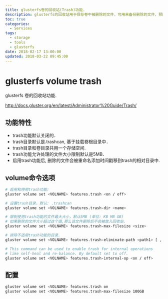 ```yaml
---
title: glusterfs卷的回收站(Trash)功能.
description: glusterfs的回收站用于保存卷中被删除的文件，可用来备份删除的文件，预防误删除操作。
toc: true
categories:
  - Services
tags:
  - storage
  - tools
  - glusterfs
date: 2018-02-17 13:00:00
updated: 2018-03-22 09:45:00
---
```


# glusterfs volume trash

glusterfs 卷的回收站功能.

http://docs.gluster.org/en/latest/Administrator%20Guide/Trash/

## 功能特性

* trash功能默认关闭的．
* trash目录默认是.trashcan, 基于挂载卷根目录中．
* trash目录和卷目录共用一个存储空间.
* trash功能允许处理的文件大小限制默认是5MB．
* 启用trash功能后, 删除的文件会被重命名添加时间戳移到trash的相对目录中.

## volume命令选项

```bash
# 启用和停用trash功能:
gluster volume set <VOLNAME> features.trash <on / off>

# 设置trash目录，默认: .trashcan
gluster volume set <VOLNAME> features.trash-dir <name>

# 限制使用trash功能的文件最大大小，默认5MB (单位: KB MB GB)
# 如果删除的文件大小超过这个值,那么该文件删除后不会被放入回收站.
gluster volume set <VOLNAME> features.trash-max-filesize <size>

# 排除不适用trash功能的目录.
gluster volume set <VOLNAME> features.trash-eliminate-path <path1> [ , <path2> , . . . ]

# This command can be used to enable trash for internal operations
# like self-heal and re-balance. By default set to off.
gluster volume set <VOLNAME> features.trash-internal-op <on / off>
```

## 配置

```bash
gluster volume set <VOLNAME> features.trash on
gluster volume set <VOLNAME> features.trash-max-filesize 100GB
```

